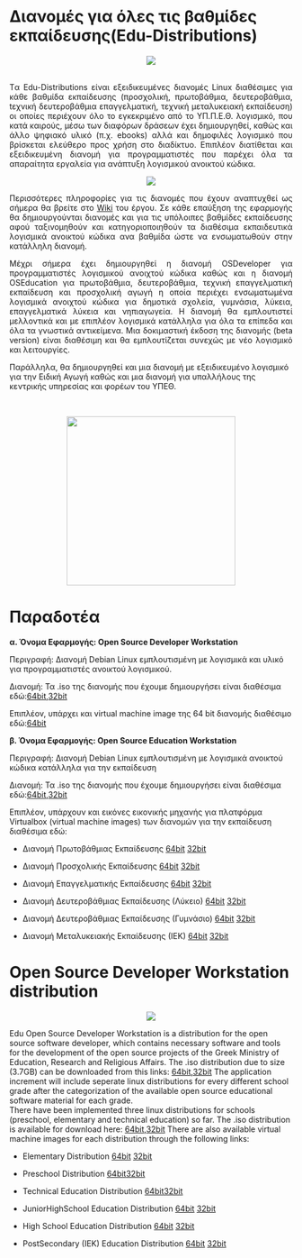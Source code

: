 # Διανομές για όλες τις βαθμίδες εκπαίδευσης(Edu-Distributions)
<p align="center">
  <img src="http://ostdev.minedu.gov.gr/~pgeorg/assets/pictures/OSDeveloperWorkstation1.png"/>
</p>
<p align="justify">
<br>
Tα Edu-Distributions είναι εξειδικευμένες διανομές Linux διαθέσιμες για κάθε βαθμίδα εκπαίδευσης (προσχολική, πρωτοβάθμια, δευτεροβάθμια, tεχνική δευτεροβάθμια επαγγελματική, τεχνική μεταλυκειακή εκπαίδευση) οι οποίες περιέχουν όλο το εγκεκριμένο από το ΥΠ.Π.Ε.Θ. λογισμικό, που κατά καιρούς, μέσω των διαφόρων δράσεων έχει δημιουργηθεί, καθώς και άλλο ψηφιακό υλικό (π.χ. ebooks) αλλά και δημοφιλές λογισμικό που βρίσκεται ελεύθερο προς χρήση στο διαδίκτυο.
Επιπλέον διατίθεται και εξειδικευμένη διανομή για προγραμματιστές που παρέχει όλα τα απαραίτητα εργαλεία για ανάπτυξη λογισμικού ανοικτού κώδικα. 
<br>
<p align="center">
  <img src="http://ostdev.minedu.gov.gr/~pgeorg/assets/pictures/OSDeveloperWorkstation2.png"/>
</p>
<p align="justify">
Περισσότερες πληροφορίες για τις διανομές που έχουν αναπτυχθεί ως σήμερα θα βρείτε στο <A href="https://git.minedu.gov.gr/itminedu/edu_distributions/wikis/Home">Wiki</A> του έργου.
Σε κάθε επαύξηση της εφαρμογής θα δημιουργούνται διανομές και για τις υπόλοιπες βαθμίδες εκπαίδευσης αφού ταξινομηθούν και κατηγοριοποιηθούν τα διαθέσιμα εκπαιδευτικά λογισμικά ανοικτού κώδικα ανα βαθμίδα ώστε να ενσωματωθούν στην κατάλληλη διανομή. 

<p align="justify">
Μέχρι σήμερα έχει δημιουργηθεί η διανομή OSDeveloper για προγραμματιστές λογισμικού ανοιχτού κώδικα καθώς και η διανομή OSEducation για πρωτοβάθμια, δευτεροβάθμια, τεχνική επαγγελματική εκπαίδευση και προσχολική αγωγή η οποία περιέχει ενσωματωμένα λογισμικά ανοιχτού κώδικα για δημοτικά σχολεία, γυμνάσια, λύκεια, επαγγελματικά λύκεια και νηπιαγωγεία. Η διανομή θα εμπλουτιστεί μελλοντικά και με επιπλέον λογισμικά κατάλληλα για όλα τα επίπεδα και όλα τα γνωστικά αντικείμενα. Μια δοκιμαστική έκδοση της διανομής (beta version) είναι διαθέσιμη και θα εμπλουτίζεται συνεχώς με νέο λογισμικό και λειτουργίες. 
</p>
<p>Παράλληλα, θα δημιουργηθεί και μια διανομή με εξειδικευμένο λογισμικό για την Ειδική Αγωγή καθώς και μια διανομή για υπαλλήλους της κεντρικής υπηρεσίας και φορέων του ΥΠΕΘ. </p>
</p>
<br>
<p align="center">
  <img src="http://ostdev.minedu.gov.gr/~sofiakom/OSElementary64-desktop.png" width=300 height=300/>
</p>


# Παραδοτέα
**α. Όνομα Εφαρμογής: Open Source Developer Workstation**

Περιγραφή: Διανομή Debian Linux εμπλουτισμένη με λογισμικά και υλικό για προγραμματιστές ανοικτού λογισμικού.

Διανομή: Τα .iso της διανομής που έχουμε δημιουργήσει είναι διαθέσιμα εδώ:<A href="https://pithos.okeanos.grnet.gr/public/V7Nyum3zK15sRdAuhZXqi1">64bit</A>,<A href="https://pithos.okeanos.grnet.gr/public/Hmcjo1rWYSS3YtG12mbps7">32bit</A>

Επιπλέον, υπάρχει και virtual machine image της 64 bit διανομής διαθέσιμο εδώ:<A href="https://pithos.okeanos.grnet.gr/public/7J3Uu9eVhNu1FOQgykHFg5">64bit</A>

**β. Όνομα Εφαρμογής: Open Source Education Workstation**

Περιγραφή: Διανομή Debian Linux εμπλουτισμένη με λογισμικά ανοικτού κώδικα κατάλληλα για την εκπαίδευση

Διανομή: Τα .iso της διανομής που έχουμε δημιουργήσει είναι διαθέσιμα εδώ:<A href="https://pithos.okeanos.grnet.gr/public/V7Nyum3zK15sRdAuhZXqi1">64bit</A>,<A href="https://pithos.okeanos.grnet.gr/public/Hmcjo1rWYSS3YtG12mbps7">32bit</A>

Επιπλέον, υπάρχουν και εικόνες εικονικής μηχανής για πλατφόρμα Virtualbox (virtual machine images) των διανομών για την εκπαίδευση διαθέσιμα εδώ:

* Διανομή Πρωτοβάθμιας Εκπαίδευσης <A href="https://pithos.okeanos.grnet.gr/public/5lUvDwTJCDcWjsKUFQcsI2">64bit</A> <A href="https://pithos.okeanos.grnet.gr/public/6NXocDtK7Jsp1lHLBJRBZ2">32bit</A>

* Διανομή Προσχολικής Εκπαίδευσης <A href="https://pithos.okeanos.grnet.gr/public/b23a9aYuAjmrdn8ydrZek3">64bit</A> <A href="https://pithos.okeanos.grnet.gr/public/96oVUaX4qjIreokr5AtYr4">32bit</A>

* Διανομή Επαγγελματικής Εκπαίδευσης  <A href="https://pithos.okeanos.grnet.gr/public/BTpX31SjZewzeDdOT4lI95">64bit</A> <A href="https://pithos.okeanos.grnet.gr/public/vwFl6HlsE6fHriOoXq3104">32bit</A>

* Διανομή Δευτεροβάθμιας Εκπαίδευσης (Λύκειο) <A href="https://pithos.okeanos.grnet.gr/public/dr8jVl8t0xOlEsRP6e5NL">64bit</A> <A href="https://pithos.okeanos.grnet.gr/public/YKnycsg6eaX9NqASaPBvZ4">32bit</A>

* Διανομή Δευτεροβάθμιας Εκπαίδευσης (Γυμνάσιο) <A href="https://pithos.okeanos.grnet.gr/public/1AFKHUmGa5nxS3mzvph0Z4">64bit</A> <A href="https://pithos.okeanos.grnet.gr/public/BVnKPPJOayqAB6r2RNDd3">32bit</A>

* Διανομή Μεταλυκειακής Εκπαίδευσης (ΙΕΚ) <A href="https://pithos.okeanos.grnet.gr/public/V09A4ku06DygEhTr9q6aL2">64bit</A> <A href="https://pithos.okeanos.grnet.gr/public/YhB0i1LNFBoCsXWqyaM2b1">32bit</A>


# Open Source Developer Workstation distribution
<p align="center">
  <img src="http://ostdev.minedu.gov.gr/~pgeorg/assets/pictures/OSDeveloperWorkstation1.png"/>
</p>
<p align="justify">

Edu Open Source Developer Workstation is a distribution for the open source software developer, which contains necessary software and tools for the development of the open source projects of the Greek Ministry of Education, Research and Religious Affairs. 
The .iso distribution due to size (3.7GB) can be downloaded from this links: <A href="https://pithos.okeanos.grnet.gr/public/V7Nyum3zK15sRdAuhZXqi1">64bit</A>,<A href="https://pithos.okeanos.grnet.gr/public/Hmcjo1rWYSS3YtG12mbps7">32bit</A>
The application increment will include seperate linux distributions for every different school grade after the categorization of the available open source educational software material for each grade.  
There have been implemented three linux distributions for schools (preschool, elementary and technical education) so far. 
The .iso distribution is available for download here: <A href="https://pithos.okeanos.grnet.gr/public/V7Nyum3zK15sRdAuhZXqi1">64bit</A>,<A href="https://pithos.okeanos.grnet.gr/public/Hmcjo1rWYSS3YtG12mbps7">32bit</A>
There are also available virtual machine images for each distribution through the following links:

* Elementary Distribution <A href="https://pithos.okeanos.grnet.gr/public/5lUvDwTJCDcWjsKUFQcsI2">64bit</A> <A href="https://pithos.okeanos.grnet.gr/public/6NXocDtK7Jsp1lHLBJRBZ2">32bit</A>

* Preschool Distribution <A href="https://pithos.okeanos.grnet.gr/public/b23a9aYuAjmrdn8ydrZek3">64bit</A><A href="https://pithos.okeanos.grnet.gr/public/96oVUaX4qjIreokr5AtYr4">32bit</A>

* Technical Education Distribution <A href="https://pithos.okeanos.grnet.gr/public/BTpX31SjZewzeDdOT4lI95">64bit</A><A href="https://pithos.okeanos.grnet.gr/public/vwFl6HlsE6fHriOoXq3104">32bit</A>

* JuniorHighSchool Education Distribution <A href="https://pithos.okeanos.grnet.gr/public/1AFKHUmGa5nxS3mzvph0Z4">64bit</A> <A href="https://pithos.okeanos.grnet.gr/public/BVnKPPJOayqAB6r2RNDd3">32bit</A>

* High School Education Distribution <A href="https://pithos.okeanos.grnet.gr/public/dr8jVl8t0xOlEsRP6e5NL">64bit</A> <A href="https://pithos.okeanos.grnet.gr/public/YKnycsg6eaX9NqASaPBvZ4">32bit</A>

* PostSecondary (IEK) Education Distribution <A href="https://pithos.okeanos.grnet.gr/public/V09A4ku06DygEhTr9q6aL2">64bit</A> <A href="https://pithos.okeanos.grnet.gr/public/YhB0i1LNFBoCsXWqyaM2b1">32bit</A>
